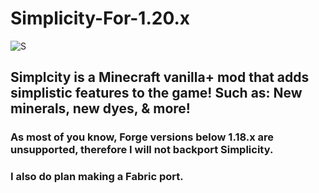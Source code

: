 # Simplicity-For-1.20.x
![S](https://cdn.discordapp.com/attachments/1036473429748097045/1193014841141641306/c9f3f0b0e7891dbb15fef720aa020e46.png?ex=65ab2ca7&is=6598b7a7&hm=7e2be4144a8716c1041d025d65e4fbfb860c8ca5ce8bf0b3f0e439b1e575e1e3&)
## Simplcity is a Minecraft vanilla+ mod that adds simplistic features to the game! Such as: New minerals, new dyes, & more!
### As most of you know, Forge versions below 1.18.x are unsupported, therefore I will not backport Simplicity.
### I also do plan making a Fabric port.
